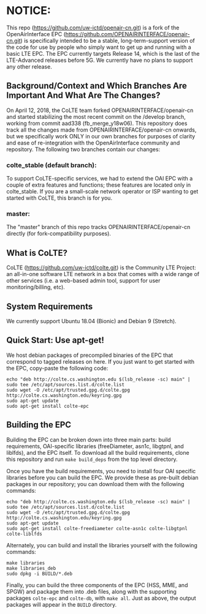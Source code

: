 # NOTICE:
This repo (https://github.com/uw-ictd/openair-cn.git) is a fork of the OpenAirInterface EPC (https://github.com/OPENAIRINTERFACE/openair-cn.git) is specifically intended to be a stable, long-term-support version of the code for use by people who simply want to get up and running with a basic LTE EPC. The EPC currently targets Release 14, which is the last of the LTE-Advanced releases before 5G. We currently have no plans to support any other release.

## Background/Context and Which Branches Are Important And What Are The Changes?
On April 12, 2018, the CoLTE team forked OPENAIRINTERFACE/openair-cn and started stabilizing the most recent commit on the /develop branch, working from commit aad338 (fb_merge_y18w06). This repository does track all the changes made from OPENAIRINTERFACE/openair-cn onwards, but we specifically work ONLY in our own branches for purposes of clarity and ease of re-integration with the OpenAirInterface community and repository. The following two branches contain our changes:

### colte_stable (default branch):
To support CoLTE-specific services, we had to extend the OAI EPC with a couple of extra features and functions; these features are located only in colte_stable. If you are a small-scale network operator or ISP wanting to get started with CoLTE, this branch is for you.

### master:
The "master" branch of this repo tracks OPENAIRINTERFACE/openair-cn directly (for fork-compatibility purposes).

## What is CoLTE?
CoLTE (https://github.com/uw-ictd/colte.git) is the Community LTE Project: an all-in-one software LTE network in a box that comes with a wide range of other services (i.e. a web-based admin tool, support for user monitoring/billing, etc).

## System Requirements
We currently support Ubuntu 18.04 (Bionic) and Debian 9 (Stretch).

## Quick Start: Use apt-get!
We host debian packages of precompiled binaries of the EPC that correspond to tagged releases on here. If you just want to get started with the EPC, copy-paste the following code:
```
echo "deb http://colte.cs.washington.edu $(lsb_release -sc) main" | sudo tee /etc/apt/sources.list.d/colte.list
sudo wget -O /etc/apt/trusted.gpg.d/colte.gpg http://colte.cs.washington.edu/keyring.gpg
sudo apt-get update
sudo apt-get install colte-epc
```

## Building the EPC
Building the EPC can be broken down into three main parts: build requirements, OAI-specific libraries (freeDiameter, asn1c, libgtpnl, and liblfds), and the EPC itself. To download all the build requirements, clone this repository and run `make build_deps` from the top level directory.

Once you have the build requirements, you need to install four OAI specific libraries before you can build the EPC. We provide these as pre-built debian packages in our repository; you can download them with the following commands:
```
echo "deb http://colte.cs.washington.edu $(lsb_release -sc) main" | sudo tee /etc/apt/sources.list.d/colte.list
sudo wget -O /etc/apt/trusted.gpg.d/colte.gpg http://colte.cs.washington.edu/keyring.gpg
sudo apt-get update
sudo apt-get install colte-freediameter colte-asn1c colte-libgtpnl colte-liblfds
```

Alternately, you can build and install the libraries yourself with the following commands:
```
make libraries
make libraries_deb
sudo dpkg -i BUILD/*.deb
```

Finally, you can build the three components of the EPC (HSS, MME, and SPGW) and package them into .deb files, along with the supporting packages `colte-epc` and `colte-db`, with `make all`. Just as above, the output packages will appear in the `BUILD` directory.
